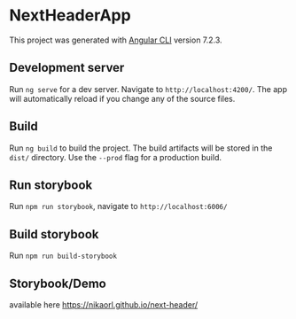 # NextHeaderApp

This project was generated with [Angular CLI](https://github.com/angular/angular-cli) version 7.2.3.

## Development server

Run `ng serve` for a dev server. Navigate to `http://localhost:4200/`. The app will automatically reload if you change any of the source files.

## Build

Run `ng build` to build the project. The build artifacts will be stored in the `dist/` directory. Use the `--prod` flag for a production build.

## Run storybook

Run `npm run storybook`, navigate to `http://localhost:6006/`

## Build storybook

Run `npm run build-storybook`

## Storybook/Demo

available here https://nikaorl.github.io/next-header/
